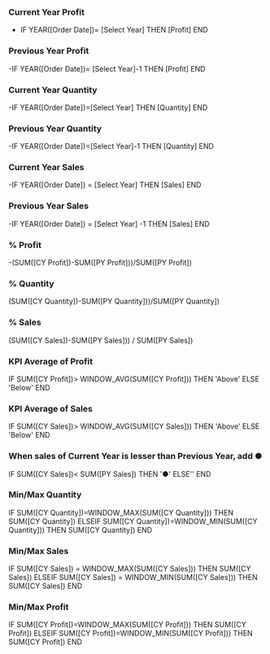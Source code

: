 ### Current Year Profit  
- IF YEAR([Order Date])= [Select Year] 
THEN [Profit] 
END  

### Previous Year Profit  
-IF YEAR([Order Date])= [Select Year]-1 
THEN [Profit] 
END  

### Current Year Quantity  
-IF YEAR([Order Date])=[Select Year] THEN [Quantity] END  

### Previous Year Quantity  
-IF YEAR([Order Date])=[Select Year]-1 THEN [Quantity] END  

### Current Year Sales  
-IF YEAR([Order Date]) = [Select Year] THEN [Sales] END  

### Previous Year Sales  
-IF YEAR([Order Date]) = [Select Year] -1 THEN [Sales] END  

### % Profit  
-(SUM([CY Profit])-SUM([PY Profit]))/SUM([PY Profit])  

### % Quantity  
(SUM([CY Quantity])-SUM([PY Quantity]))/SUM([PY Quantity])  

### % Sales  
(SUM([CY Sales])-SUM([PY Sales])) / SUM([PY Sales])  

### KPI Average of Profit  
IF SUM([CY Profit])> WINDOW_AVG(SUM([CY Profit])) THEN 'Above' ELSE 'Below' END  

### KPI Average of Sales  
IF SUM([CY Sales])> WINDOW_AVG(SUM([CY Sales])) THEN 'Above' ELSE 'Below' END  

### When sales of Current Year is lesser than Previous Year, add ●  
IF SUM([CY Sales])< SUM([PY Sales]) THEN '●' ELSE'' END  

### Min/Max Quantity  
IF SUM([CY Quantity])=WINDOW_MAX(SUM([CY Quantity])) THEN SUM([CY Quantity]) ELSEIF SUM([CY Quantity])=WINDOW_MIN(SUM([CY Quantity])) THEN SUM([CY Quantity]) END  

### Min/Max Sales  
IF SUM([CY Sales]) = WINDOW_MAX(SUM([CY Sales])) THEN SUM([CY Sales]) ELSEIF SUM([CY Sales]) = WINDOW_MIN(SUM([CY Sales])) THEN SUM([CY Sales]) END  

### Min/Max Profit  
IF SUM([CY Profit])=WINDOW_MAX(SUM([CY Profit])) THEN SUM([CY Profit]) ELSEIF SUM([CY Profit])=WINDOW_MIN(SUM([CY Profit])) THEN SUM([CY Profit]) END  
